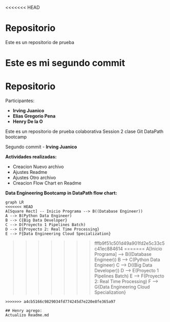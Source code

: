 <<<<<<< HEAD
# Repositorio
Este es un repositorio de prueba

Este es mi segundo commit
=======
# Repositorio

Participantes:
- **Irving Juanico**
- **Elias Gregorio Pena**
- **Henry De la O**

Este es un repositorio de prueba colaborativa Session 2 clase Git DataPath bootcamp

Segundo commit - **Irving Juanico**

**Actividades realizadas:**
- Creacion Nuevo archivo
- Ajustes Readme
- Ajustes Otro archivo
- Creacion Flow Chart en Readme


**Data Engineering Bootcamp in DataPath flow chart:**
```mermaid
graph LR
<<<<<<< HEAD
A[Square Rect] -- Inicio Programa --> B((Database Engineer))
A --> B(Python Data Engineer)
B --> C{Big Data Developer}
C --> D(Proyecto 1 Pipelines Batch)
D --> E{Proyecto 2: Real Time Processing}
E --> F{Data Engineering Cloud Specialization}
```
>>>>>>> fffb9f51c501d49a901fd2e5c33c5c41ec884614
=======
A[Inicio Programa] --> B((Database Engineer))
B --> C(Python Data Engineer)
C --> D((Big Data Developer))
D --> E(Proyecto 1 Pipelines Batch)
E --> F(Proyecto 2: Real Time Processing)
F --> G{Data Engineering Cloud Specialization}
```
>>>>>>> a4cb5166c9829034fd774245d7e220e8fe365a97

## Henry agrego:
Actualizo Readme.md